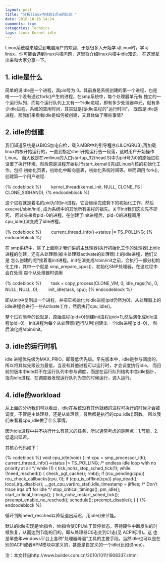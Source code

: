 ```yaml
---
layout: post
title: "分析linux内核的idle的知识 "
date: 2010-10-16 14:24
comments: true
categories: Technics
tags: Linux Kernel idle
---
```

<p>Linux系统越来越受到电脑用户的欢迎，于是很多人开始学习Linux时，学习linux，你可能会遇到linux内核问题，这里将介绍linux内核中idle知识，
在这里拿出来和大家分享一下。</p>

<h2>1. idle是什么</h2>
<p>简单的说idle是一个进程，其pid号为 0。其前身是系统创建的第一个进程，也是唯一一个没有通过fork()产生的进程。在smp系统中，每个处理器单元有
独立的一个运行队列，而每个运行队列上又有一个idle进程，即有多少处理器单元，就有多少idle进程。系统的空闲时间，其实就是指idle进程的"运行时间"。
既然是idle是进程，那我们来看看idle是如何被创建，又具体做了哪些事情?</p>

<!--more-->

<h2>2. idle的创建</h2>
<p>我们知道系统是从BIOS加电自检，载入MBR中的引导程序(LILO/GRUB),再加载linux内核开始运行的，一直到指定shell开始运行告一段落，这时用户开始操作Linux。
而大致是在vmlinux的入口startup_32(head.S)中为pid号为0的原始进程设置了执行环境，然后原是进程开始执行start_kernel()完成Linux内核的初始化工作。包括
初始化页表，初始化中断向量表，初始化系统时间等。继而调用 fork(),创建第一个用户进程:</p>
{% codeblock %}
　　kernel_thread(kernel_init, NULL, CLONE_FS | CLONE_SIGHAND);
{% endcodeblock %}

<p>这个进程就是着名的pid为1的init进程，它会继续完成剩下的初始化工作，然后execve(/sbin/init), 成为系统中的其他所有进程的祖先。关于init我们这次先不研究，
回过头来看pid=0的进程，在创建了init进程后，pid=0的进程调用 cpu_idle()演变成了idle进程。</p>
{% codeblock %}
　　current_thread_info()->status |= TS_POLLING;
{% endcodeblock %}

<p>在 smp系统中，除了上面刚才我们讲的主处理器(执行初始化工作的处理器)上idle进程的创建，还有从处理器(被主处理器activate的处理器)上的idle进程，他们又是
怎么创建的呢?接着看init进程，init在演变成/sbin/init之前，会执行一部分初始化工作，其中一个就是 smp_prepare_cpus()，初始化SMP处理器，在这过程中会在处理
每个从处理器时调用</p>
{% codeblock %}
　　task = copy_process(CLONE_VM, 0, idle_regs(?s), 0, NULL, NULL, 0);
　　init_idle(task, cpu);
{% endcodeblock %}

<p>即从init中复制出一个进程，并把它初始化为idle进程(pid仍然为0)。从处理器上的idle进程会进行一些Activate工作，然后执行cpu_idle()。</p>

<p>整个过程简单的说就是，原始进程(pid=0)创建init进程(pid=1),然后演化成idle进程(pid=0)。init进程为每个从处理器(运行队列)创建出一个idle进程(pid=0)，
然后演化成/sbin/init。</p>

<h2>3. idle的运行时机</h2>
<p>idle 进程优先级为MAX_PRIO，即最低优先级。早先版本中，idle是参与调度的，所以将其优先级设为最低，当没有其他进程可以运行时，才会调度执行idle。
而目前的版本中idle并不在运行队列中参与调度，而是在运行队列结构中含idle指针，指向idle进程，在调度器发现运行队列为空的时候运行，调入运行。</p>

<h2>4. idle的workload</h2>
<p>从上面的分析我们可以看出，idle在系统没有其他就绪的进程可执行的时候才会被调度。不管是主处理器，还是从处理器，最后都是执行的cpu_idle()函数。
所以我们来看看cpu_idle做了什么事情。</p>

<p>因为idle进程中并不执行什么有意义的任务，所以通常考虑的是两点：1.节能，2.低退出延迟。</p>

<p>其核心代码如下：</p>
{% codeblock %}
void cpu_idle(void) {
	int cpu = smp_processor_id();
	current_thread_info()->status |= TS_POLLING;   /* endless idle loop with no priority at all */
	while (1) {
		tick_nohz_stop_sched_tick(1);
		while (!need_resched()) {
			check_pgt_cache();
			rmb();
			if (rcu_pending(cpu))  rcu_check_callbacks(cpu, 0);
			if (cpu_is_offline(cpu))  play_dead();
			local_irq_disable();
			__get_cpu_var(irq_stat).idle_timestamp = jiffies; /* Don't trace irqs off for idle */
			stop_critical_timings();
			pm_idle();
			start_critical_timings();
		}
		tick_nohz_restart_sched_tick();
		preempt_enable_no_resched();
		schedule();
		preempt_disable();
	}
}
{% endcodeblock %}

<p>循环判断need_resched以降低退出延迟，用idle()来节能。</p>

<p>默认的idle实现是hlt指令，hlt指令使CPU处于暂停状态，等待硬件中断发生的时候恢复，从而达到节能的目的。即从处理器C0态变到C1态(见 ACPI标准)。这
也是早些年windows平台上各种"处理器降温"工具的主要手段。当然idle也可以是在别的ACPI或者APM模块中定义的，甚至是自定义的一个idle(比如说nop)。</p>

<p>注：本文转自http://www.builder.com.cn/2010/1011/1908337.shtml</p>